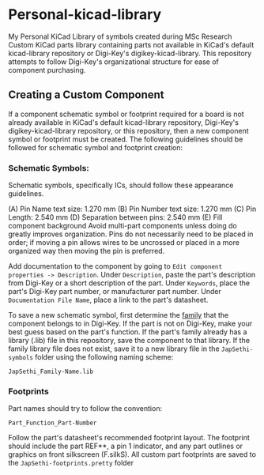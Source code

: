 # Personal-kicad-library
My Personal KiCad Library of symbols created during MSc Research
Custom KiCad parts library containing parts not available in KiCad's default kicad-library repository or Digi-Key's digikey-kicad-library. This repository attempts to follow Digi-Key's organizational structure for ease of component purchasing.

## Creating a Custom Component

If a component schematic symbol or footprint required for a board is not already available in KiCad's default kicad-library repository, Digi-Key's digikey-kicad-library repository, or this repository, then a new component symbol or footprint must be created. The following guidelines should be followed for schematic symbol and footprint creation:

### Schematic Symbols: 

Schematic symbols, specifically ICs, should follow these appearance guidelines.

(A) Pin Name text size: 1.270 mm
(B) Pin Number text size: 1.270 mm
(C) Pin Length: 2.540 mm
(D) Separation between pins: 2.540 mm
(E) Fill component background
Avoid multi-part components unless doing do greatly improves organization. Pins do not necessarily need to be placed in order; if moving a pin allows wires to be uncrossed or placed in a more organized way then moving the pin is preferred.

Add documentation to the component by going to `Edit component properties -> Description`. Under `Description`, paste the part's description from Digi-Key or a short description of the part. Under `Keywords`, place the part's Digi-Key part number, or manufacturer part number. Under `Documentation File Name`, place a link to the part's datasheet.

To save a new schematic symbol, first determine the [family](https://www.digikey.com/eewiki/display/Resources/Become+a+Digi-Key+Master#BecomeaDigi-KeyMaster-Digi-KeyTerminology) that the component belongs to in Digi-Key. If the part is not on Digi-Key, make your best guess based on the part's function. If the part's family already has a library (.lib) file in this repository, save the component to that library. If the family library file does not exist, save it to a new library file in the `JapSethi-symbols` folder using the following naming scheme:

`JapSethi_Family-Name.lib`

### Footprints

Part names should try to follow the convention:

`Part_Function_Part-Number`

Follow the part's datasheet's recommended footprint layout. The footprint should include the part REF**, a pin 1 indicator, and any part outlines or graphics on front silkscreen (F.silkS). All custom part footprints are saved to the `JapSethi-footprints.pretty` folder
